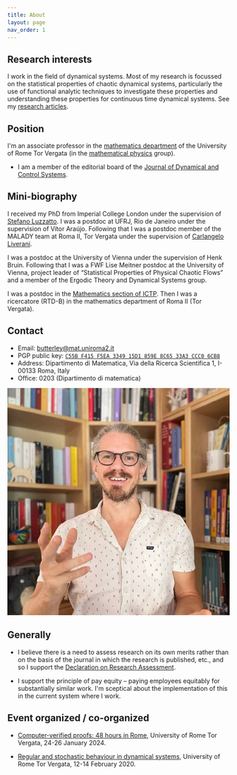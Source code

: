 ```yaml
---
title: About
layout: page
nav_order: 1
---
```


## Research interests

I work in the field of dynamical systems. Most of my research is focussed on the statistical properties of chaotic dynamical systems, particularly the use of functional analytic techniques to investigate these properties and understanding these properties for continuous time dynamical systems.
See my [research articles](publications/). 

## Position

I'm an associate professor in the [mathematics department](https://www.mat.uniroma2.it/) of the University of Rome Tor Vergata (in the [mathematical physics](https://www.mat.uniroma2.it/~ricerca/fismat/area.php) group).

- I am a member of the editorial board of the [Journal of Dynamical and Control Systems](https://www.springer.com/journal/10883/).

## Mini-biography

I received my PhD from Imperial College London under the supervision of [Stefano Luzzatto](https://stefanoluzzatto.net/). I was a postdoc at UFRJ, Rio de Janeiro under the supervision of Vítor Araújo. Following that I was a postdoc member of the MALADY team at Roma II, Tor Vergata under the supervision of [Carlangelo Liverani](http://www.mat.uniroma2.it/~liverani/).

I was a postdoc at the University of Vienna under the supervision of Henk Bruin. Following that I was a FWF Lise Meitner postdoc at the University of Vienna, project leader of “Statistical Properties of Physical Chaotic Flows” and a member of the Ergodic Theory and Dynamical Systems group. 

I was a postdoc in the [Mathematics section of ICTP](http://www.ictp.it/research/math).
Then I was a ricercatore (RTD-B) in the mathematics department of Roma II (Tor Vergata). 

## Contact

- Email: [butterley@mat.uniroma2.it](mailto:butterley@mat.uniroma2.it)
- PGP public key: [`C55B F415 F5EA 3349 15D1 859E 8C65 33A3 CCC0 6CB8`](/keys/0x8C6533A3CCC06CB8.asc)
- Address: Dipartimento di Matematica, Via della Ricerca Scientifica 1, I-00133 Roma, Italy
- Office: 0203 (Dipartimento di matematica)

![](images/oliver-butterley.jpg)

## Generally

- I believe there is a need to assess research on its own merits rather than on the basis of the journal in which the research is published, etc., and so I support the [Declaration on Research Assessment](https://sfdora.org/).

- I support the principle of pay equity – paying employees equitably for substantially similar work. I'm sceptical about the implementation of this in the current system where I work.

## Event organized / co-organized

- [Computer-verified proofs: 48 hours in Rome](https://www.mat.uniroma2.it/butterley/formalisation/), University of Rome Tor Vergata, 24-26 January 2024.

- [Regular and stochastic behaviour in dynamical systems](https://www.mat.uniroma2.it/butterley/PRIN/), University of Rome Tor Vergata, 12-14 February 2020.